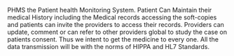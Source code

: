 PHMS the Patient health Monitoring System. Patient Can Maintain their medical History including the Medical records accessing the soft-copies and patients can invite the providers to access their records. Providers can update, comment or can refer to other providers global to study the case on patients consent. Thus we intent to get the medicine to every one. All the data transmission will be with the norms of HIPPA and HL7 Standards.
